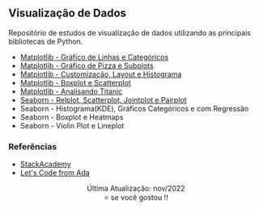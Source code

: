 ## Visualização de Dados

Repositório de estudos de visualização de dados utilizando as principais bibliotecas de Python. 

- [Matplotlib - Gráfico de Linhas e Categóricos](https://github.com/talitacgs/Data_Visualization/blob/main/Matplotlib/01.%20Matplotlib-%20Gr%C3%A1fico%20de%20Linhas%20e%20Categ%C3%B3ricos.ipynb)
- [Matplotlib - Gráfico de Pizza e Subplots](https://github.com/talitacgs/Data_Visualization/blob/main/Matplotlib/02.%20Matplotlib-%20Gr%C3%A1fico%20de%20Pizza%20e%20Subplots%20.ipynb)
- [Matplotlib - Customização, Layout e Histograma](https://github.com/talitacgs/Data_Visualization/blob/main/Matplotlib/03.%20Matplotlib-%20Customiza%C3%A7%C3%A3o%2C%20Layout%20e%20Histograma.ipynb)
- [Matplotlib - Boxplot e Scatterplot](https://github.com/talitacgs/Data_Visualization/blob/main/Matplotlib/04.%20Matplotlib-%20Boxplot%20e%20Scatterplot.ipynb)
- [Matplotlib - Analisando Titanic](https://github.com/talitacgs/Data_Visualization/blob/main/Matplotlib/05.%20Matplotlib-%20Analisando%20Titanic.ipynb)
- [Seaborn - Relplot, Scatterplot, Jointplot e Pairplot](https://github.com/talitacgs/Data_Visualization/blob/main/Seaborn/01.%20Seaborn-%20%20Relplot%2C%20Scatterplot%2C%20Jointplot%20e%20Pairplot.ipynb)
- Seaborn - Histograma(KDE), Gráficos Categóricos e com Regressão
- Seaborn - Boxplot e Heatmaps
- Seaborn - Violin Plot e Lineplot


### Referências

- [StackAcademy](https://stackacademy.com.br/)
- [Let's Code from Ada](https://letscode.com.br/)

<div align="center"> 
Última Atualização: nov/2022 <br> 
⭐ se você gostou !!
</div>